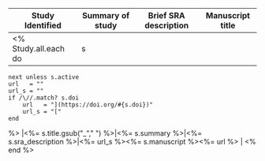 | Study Identified        | Summary of study   | Brief SRA description   | Manuscript title   | 
|-------------------------|--------------------|-------------------------|--------------------| 
<% Study.all.each do |s| 
    next unless s.active
    url   = ""
    url_s = ""
    if /\//.match? s.doi
        url   = "](https://doi.org/#{s.doi})" 
        url_s = "["
    end

%>
|<%= s.title.gsub("_"," ") %>|<%= s.summary %>|<%= s.sra_description %>|<%= url_s %><%= s.manuscript %><%= url %> | 
<% end %>
